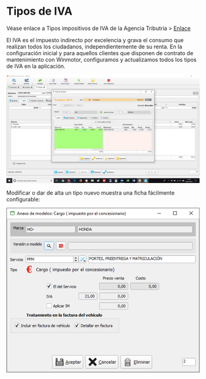 # Tipos de IVA

Véase enlace a Tipos impositivos de IVA de la Agencia Tributria &gt; [Enlace](https://www.agenciatributaria.es/static_files/AEAT/Contenidos_Comunes/La_Agencia_Tributaria/Segmentos_Usuarios/Empresas_y_profesionales/Novedades_IVA_2014/Nuevos_tipos_IVA.pdf)

El IVA es el impuesto indirecto por excelencia y grava el consumo que realizan todos los ciudadanos, independientemente de su renta. En la configuración inicial y para aquellos clientes que disponen de contrato de mantenimiento con Winmotor, configuramos y actualizamos todos los tipos de IVA en la aplicación.

![](../../.gitbook/assets/image%20%28251%29.png)

Modificar o dar de alta un tipo nuevo muestra una ficha fácilmente configurable:

![](../../.gitbook/assets/image%20%2820%29.png)

